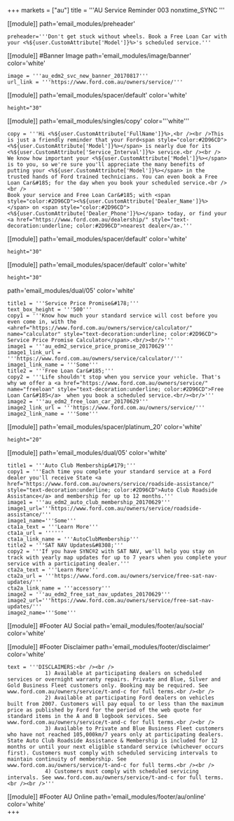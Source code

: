 +++
markets = ["au"]
title = '''AU Service Reminder 003 nonxtime_SYNC '''

[[module]]
path='email_modules/preheader'

	preheader='''Don't get stuck without wheels. Book a Free Loan Car with your <%${user.CustomAttribute['Model']}%>'s scheduled service.'''


[[module]] #Banner Image
path='email_modules/image/banner'
color='white'

	image = '''au_edm2_svc_new_banner_20170817'''
	url_link = '''https://www.ford.com.au/owners/service/'''
    
[[module]]
path='email_modules/spacer/default'
color='white'

	height="30"
    
[[module]]
path='email_modules/singles/copy'
color='''white'''

	copy = '''Hi <%${user.CustomAttribute['FullName']}%>,<br /><br />This is just a friendly reminder that your Ford<span style="color:#2D96CD"><%${user.CustomAttribute['Model']}%></span> is nearly due for its <%${user.CustomAttribute['Service_Interval']}%> service.<br /><br />
    We know how important your <%${user.CustomAttribute['Model']}%></span> is to you, so we're sure you'll appreciate the many benefits of putting your <%${user.CustomAttribute['Model']}%></span> in the trusted hands of Ford trained technicians. You can even book a Free Loan Car&#185; for the day when you book your scheduled service.<br /><br />
    Book your service and Free Loan Car&#185; with <span style="color:#2D96CD"><%${user.CustomAttribute['Dealer_Name']}%></span> on <span style="color:#2D96CD"><%${user.CustomAttribute['Dealer_Phone']}%></span> today, or find your <a href="https://www.ford.com.au/dealership/" style="text-decoration:underline; color:#2D96CD">nearest dealer</a>.'''

[[module]]
path='email_modules/spacer/default'
color='white'

	height="30"

    
[[module]]
path='email_modules/spacer/default'
color='white'

	height="30"
    
    
path='email_modules/dual/05'
color='white'

	title1 = '''Service Price Promise&#178;'''
	text_box_height = '''500'''
	copy1 = '''Know how much your standard service will cost before you even come in, with the <ahref="https://www.ford.com.au/owners/service/calculator/" name="calculator" style="text-decoration:underline; color:#2D96CD"> Service Price Promise Calculator</span>.<br/><br/>'''
	image1 = '''au_edm2_service_price_promise_20170629'''
	image1_link_url = '''https://www.ford.com.au/owners/service/calculator/'''
	image1_link_name = '''Some'''
	title2 = '''Free Loan Car&#185;'''
	copy2 = '''Life shouldn't stop when you service your vehicle. That's why we offer a <a href="https://www.ford.com.au/owners/service/" name="freeloan" style="text-decoration:underline; color:#2D96CD">Free Loan Car&#185</a>  when you book a scheduled service.<br/><br/>'''
	image2 = '''au_edm2_free_loan_car_20170629'''
	image2_link_url = '''https://www.ford.com.au/owners/service/'''
	image2_link_name = '''Some'''

[[module]]
path='email_modules/spacer/platinum_20'
color='white'

	height="20"
    
    
[[module]]
path='email_modules/dual/05'
color='white'

	title1 = '''Auto Club Membership&#179;'''
	copy1 = '''Each time you complete your standard service at a Ford dealer you'll receive State <a href="https://www.ford.com.au/owners/service/roadside-assistance/" style="text-decoration:underline; color:#2D96CD">Auto Club Roadside Assistance</a> and membership for up to 12 months.'''
	image1 = '''au_edm2_auto_club_membership_20170629'''
    image1_url='''https://www.ford.com.au/owners/service/roadside-assistance/'''
    image1_name='''Some'''
    cta1a_text = '''Learn More'''
	cta1a_url = ''''''
	cta1a_link_name = '''AutoClubMembership'''
	title2 = '''SAT NAV Updates&#8308;'''
	copy2 = '''If you have SYNC®2 with SAT NAV, we'll help you stay on track with yearly map updates for up to 7 years when you complete your service with a participating dealer.'''
	cta2a_text = '''Learn More'''
	cta2a_url = '''https://www.ford.com.au/owners/service/free-sat-nav-updates/'''
	cta2a_link_name = '''accessory'''
	image2 = '''au_edm2_free_sat_nav_updates_20170629'''
    image2_url='''https://www.ford.com.au/owners/service/free-sat-nav-updates/'''
    image2_name='''Some'''

[[module]] #Footer AU Social
path='email_modules/footer/au/social'
color='white'

[[module]] #Footer Disclaimer 
path='email_modules/footer/disclaimer'
color='white'

	text = '''DISCLAIMERS:<br /><br />
				1) Available at participating dealers on scheduled services or overnight warranty repairs. Private and Blue, Silver and Gold Business Fleet customers only. Booking may be required. See www.ford.com.au/owners/service/t-and-c for full terms.<br /><br />
                2) Available at participating Ford dealers on vehicles built from 2007. Customers will pay equal to or less than the maximum price as published by Ford for the period of the web quote for standard items in the A and B logbook services. See www.ford.com.au/owners/service/t-and-c for full terms.<br /><br />
                3) Available to Private and Blue Business Fleet customers who have not reached 105,000km/7 years only at participating dealers. State Auto Club Roadside Assistance & Membership is included for 12 months or until your next eligible standard service (whichever occurs first). Customers must comply with scheduled servicing intervals to maintain continuity of membership. See www.ford.com.au/owners/service/t-and-c for full terms.<br /><br />
                4) Customers must comply with scheduled servicing intervals. See www.ford.com.au/owners/service/t-and-c for full terms.<br /><br />'''

[[module]] #Footer AU Online
path='email_modules/footer/au/online'
color='white'    
+++